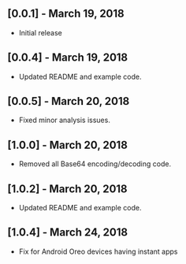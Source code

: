 ## [0.0.1] - March 19, 2018

* Initial release

## [0.0.4] - March 19, 2018

* Updated README and example code.

## [0.0.5] - March 20, 2018

* Fixed minor analysis issues.

## [1.0.0] - March 20, 2018

* Removed all Base64 encoding/decoding code.

## [1.0.2] - March 20, 2018

* Updated README and example code.

## [1.0.4] - March 24, 2018

* Fix for Android Oreo devices having instant apps
